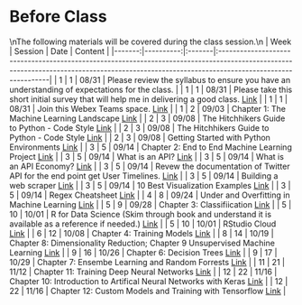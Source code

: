 Before Class
============================

\nThe following materials will be covered during the class session.\n
|   Week |   Session | Date   | Content                                                                                                                                                                                    |
|-------:|----------:|:-------|:-------------------------------------------------------------------------------------------------------------------------------------------------------------------------------------------|
|      1 |         1 | 08/31  | Please review the syllabus to ensure you have an understanding of expectations for the class.                                                                                              |
|      1 |         1 | 08/31  | Please take this short initial survey that will help me in delivering a good  class.  [Link](https://forms.gle/6T7UdT7dZWboufeS7)                                                          |
|      1 |         1 | 08/31  | Join this Webex Teams space.  [Link](https://eurl.io/#KijTiY1Sa)                                                                                                                           |
|      1 |         2 | 09/03  | Chapter 1: The Machine Learning Landscape [Link](https://www.amazon.com/Hands-Machine-Learning-Scikit-Learn-TensorFlow/dp/1492032646/)                                                     |
|      2 |         3 | 09/08  | The Hitchhikers Guide to Python - Code Style [Link](https://docs.python-guide.org/writing/style/)                                                                                          |
|      2 |         3 | 09/08  | The Hitchhikers Guide to Python - Code Style [Link](https://docs.python-guide.org/writing/style/)                                                                                          |
|      2 |         3 | 09/08  | Getting Started with Python Environments [Link](https://towardsdatascience.com/getting-started-with-python-environments-using-conda-32e9f2779307 )                                         |
|      3 |         5 | 09/14  | Chapter 2: End to End Machine Learning Project [Link](https://www.amazon.com/Hands-Machine-Learning-Scikit-Learn-TensorFlow/dp/1492032646/)                                                |
|      3 |         5 | 09/14  | What is an API? [Link](https://www.freecodecamp.org/news/what-is-an-api-in-english-please-b880a3214a82/)                                                                                   |
|      3 |         5 | 09/14  | What is an API Economy? [Link](https://www.mulesoft.com/resources/api/what-is-an-api-economy)                                                                                              |
|      3 |         5 | 09/14  | Revew the documentation of Twitter API for the end point get User Timelines.  [Link](https://developer.twitter.com/en/docs/tweets/timelines/api-reference/get-statuses-user_timeline.html) |
|      3 |         5 | 09/14  | Building a web scraper [Link](https://www.dataquest.io/blog/web-scraping-tutorial-python/)                                                                                                 |
|      3 |         5 | 09/14  | 10 Best Visualization Examples [Link](https://www.tableau.com/learn/articles/best-beautiful-data-visualization-examples)                                                                   |
|      3 |         5 | 09/14  | Regex Cheatsheet [Link](https://medium.com/factory-mind/regex-tutorial-a-simple-cheatsheet-by-examples-649dc1c3f285)                                                                       |
|      4 |         8 | 09/24  | Under and Overfitting in Machine Learning [Link](https://medium.com/greyatom/what-is-underfitting-and-overfitting-in-machine-learning-and-how-to-deal-with-it-6803a989c76)                 |
|      5 |         9 | 09/28  | Chapter 3: Classifiication [Link](https://www.amazon.com/Hands-Machine-Learning-Scikit-Learn-TensorFlow/dp/1492032646/)                                                                    |
|      5 |        10 | 10/01  | R for Data Science (Skim through book and understand it is available as a reference if needed.) [Link](https://r4ds.had.co.nz)                                                             |
|      5 |        10 | 10/01  | RStudio Cloud [Link](https://rstudio.cloud/project/232375)                                                                                                                                 |
|      6 |        12 | 10/08  | Chapter 4: Training Models [Link](https://www.amazon.com/Hands-Machine-Learning-Scikit-Learn-TensorFlow/dp/1492032646/)                                                                    |
|      8 |        14 | 10/19  | Chapter 8: Dimensionality Reduction; Chapter 9 Unsupervised Machine Learning [Link](https://www.amazon.com/Hands-Machine-Learning-Scikit-Learn-TensorFlow/dp/1492032646/)                  |
|      9 |        16 | 10/26  | Chapter 6: Decision Trees [Link](https://www.amazon.com/Hands-Machine-Learning-Scikit-Learn-TensorFlow/dp/1492032646/)                                                                     |
|      9 |        17 | 10/29  | Chapter 7: Ensembe Learning and Random Forrests [Link](https://www.amazon.com/Hands-Machine-Learning-Scikit-Learn-TensorFlow/dp/1492032646/)                                               |
|     11 |        21 | 11/12  | Chapter 11: Training Deep Neural Networks [Link](https://www.amazon.com/Hands-Machine-Learning-Scikit-Learn-TensorFlow/dp/1492032646/)                                                     |
|     12 |        22 | 11/16  | Chapter 10: Introduction to Artifical Neural Networks with Keras [Link](https://www.amazon.com/Hands-Machine-Learning-Scikit-Learn-TensorFlow/dp/1492032646/)                              |
|     12 |        22 | 11/16  | Chapter 12: Custom Models and Training with Tensorflow [Link](https://www.amazon.com/Hands-Machine-Learning-Scikit-Learn-TensorFlow/dp/1492032646/)                                        |
